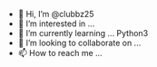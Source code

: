 - 👋 Hi, I’m @clubbz25
- 👀 I’m interested in ...
- 🌱 I’m currently learning ... Python3 
- 💞️ I’m looking to collaborate on ...
- 📫 How to reach me ...

<!---
clubbz25/clubbz25 is a ✨ special ✨ repository because its `README.md` (this file) appears on your GitHub profile.
You can click the Preview link to take a look at your changes.
--->
